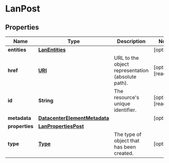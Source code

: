 

# LanPost

## Properties

| Name | Type | Description | Notes |
| ------------ | ------------- | ------------- | ------------- |
| **entities** | [**LanEntities**](LanEntities.md) |  |  [optional] |
| **href** | [**URI**](URI.md) | URL to the object representation (absolute path). |  [optional] [readonly] |
| **id** | **String** | The resource&#39;s unique identifier. |  [optional] [readonly] |
| **metadata** | [**DatacenterElementMetadata**](DatacenterElementMetadata.md) |  |  [optional] |
| **properties** | [**LanPropertiesPost**](LanPropertiesPost.md) |  |  |
| **type** | [**Type**](Type.md) | The type of object that has been created. |  [optional] |


